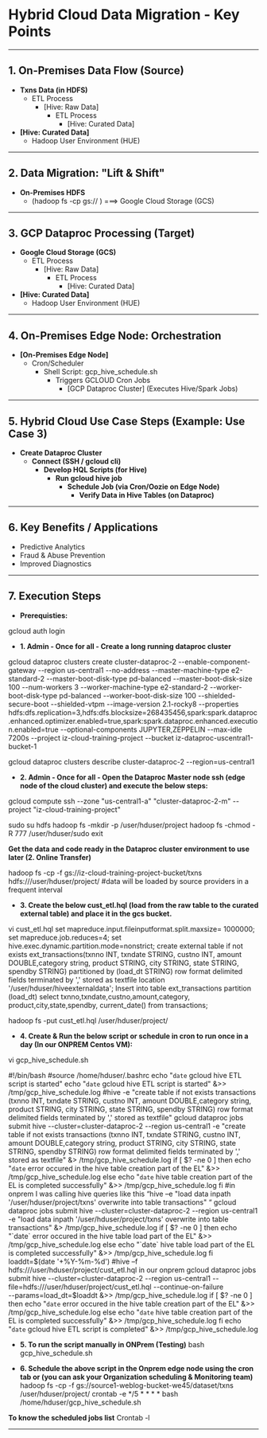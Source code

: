 # Hybrid Cloud Data Migration - Key Points

---

## 1. On-Premises Data Flow (Source)

* **Txns Data (in HDFS)**
    * ETL Process
        * [Hive: Raw Data]
            * ETL Process
                * [Hive: Curated Data]
* **[Hive: Curated Data]**
    * Hadoop User Environment (HUE)

---

## 2. Data Migration: "Lift & Shift"

* **On-Premises HDFS**
    * (hadoop fs -cp gs:// ) ===> Google Cloud Storage (GCS)

---

## 3. GCP Dataproc Processing (Target)

* **Google Cloud Storage (GCS)**
    * ETL Process
        * [Hive: Raw Data]
            * ETL Process
                * [Hive: Curated Data]
* **[Hive: Curated Data]**
    * Hadoop User Environment (HUE)

---

## 4. On-Premises Edge Node: Orchestration

* **[On-Premises Edge Node]**
    * Cron/Scheduler
        * Shell Script: gcp_hive_schedule.sh
            * Triggers GCLOUD Cron Jobs
                * [GCP Dataproc Cluster] (Executes Hive/Spark Jobs)

---

## 5. Hybrid Cloud Use Case Steps (Example: Use Case 3)

* **Create Dataproc Cluster**
    * **Connect (SSH / gcloud cli)**
        * **Develop HQL Scripts (for Hive)**
            * **Run gcloud hive job**
                * **Schedule Job (via Cron/Oozie on Edge Node)**
                    * **Verify Data in Hive Tables (on Dataproc)**

---

## 6. Key Benefits / Applications

* Predictive Analytics
* Fraud & Abuse Prevention
* Improved Diagnostics

---

## 7. Execution Steps

* **Prerequisties:**

gcloud auth login

* **1. Admin - Once for all - Create a long running dataproc cluster**

gcloud dataproc clusters create cluster-dataproc-2 --enable-component-gateway --region us-central1 --no-address --master-machine-type e2-standard-2 --master-boot-disk-type pd-balanced --master-boot-disk-size 100 --num-workers 3 --worker-machine-type e2-standard-2 --worker-boot-disk-type pd-balanced --worker-boot-disk-size 100 --shielded-secure-boot --shielded-vtpm --image-version 2.1-rocky8 --properties hdfs:dfs.replication=3,hdfs:dfs.blocksize=268435456,spark:spark.dataproc.enhanced.optimizer.enabled=true,spark:spark.dataproc.enhanced.execution.enabled=true --optional-components JUPYTER,ZEPPELIN --max-idle 7200s --project iz-cloud-training-project --bucket iz-dataproc-uscentral1-bucket-1

gcloud dataproc clusters describe cluster-dataproc-2 --region=us-central1

* **2. Admin - Once for all - Open the Dataproc Master node ssh (edge node of the cloud cluster) and execute the below steps:**

gcloud compute ssh --zone "us-central1-a" "cluster-dataproc-2-m" --project "iz-cloud-training-project"
 
sudo su hdfs
hadoop fs -mkdir -p /user/hduser/project
hadoop fs -chmod -R 777 /user/hduser/sudo 
exit

**Get the data and code ready in the Dataproc cluster environment to use later (2. Online Transfer)**

hadoop fs -cp -f gs://iz-cloud-training-project-bucket/txns hdfs:///user/hduser/project/ #data will be loaded by source providers in a frequent interval

* **3. Create the below cust_etl.hql (load from the raw table to the curated external table) and place it in the gcs bucket.**

vi cust_etl.hql
set mapreduce.input.fileinputformat.split.maxsize= 1000000;
set mapreduce.job.reduces=4;
set hive.exec.dynamic.partition.mode=nonstrict;
create external table if not exists ext_transactions(txnno INT, txndate STRING, custno INT, amount DOUBLE,category string, product STRING, city STRING, state STRING, spendby STRING) partitioned by (load_dt STRING)
row format delimited fields terminated by ','
stored as textfile
location '/user/hduser/hiveexternaldata';
Insert into table ext_transactions partition (load_dt)  select txnno,txndate,custno,amount,category, product,city,state,spendby, current_date() from transactions;

hadoop fs -put cust_etl.hql /user/hduser/project/

* **4. Create & Run the below script or schedule in cron to run once in a day (In our ONPREM Centos VM):**

vi gcp_hive_schedule.sh

#!/bin/bash
#source /home/hduser/.bashrc
echo "`date` gcloud hive ETL script is started"
echo "`date` gcloud hive ETL script is started" &>> /tmp/gcp_hive_schedule.log
#hive -e "create table if not exists transactions (txnno INT, txndate STRING, custno INT, amount DOUBLE,category string, product STRING, city STRING, state STRING, spendby STRING) row format delimited fields terminated by ',' stored as textfile"
gcloud dataproc jobs submit hive --cluster=cluster-dataproc-2 --region us-central1 -e "create table if not exists transactions (txnno INT, txndate STRING, custno INT, amount DOUBLE,category string, product STRING, city STRING, state STRING, spendby STRING) row format delimited fields terminated by ',' stored as textfile" &> /tmp/gcp_hive_schedule.log
if [ $? -ne 0 ]
then
echo "`date` error occured in the hive table creation part of the EL" &>> /tmp/gcp_hive_schedule.log
else
echo "`date` hive table creation part of the EL is completed successfully" &>> /tmp/gcp_hive_schedule.log
fi 
#in onprem I was calling hive queries like this “hive –e "load data inpath '/user/hduser/project/txns' overwrite into table transactions" “
gcloud dataproc jobs submit hive --cluster=cluster-dataproc-2 --region us-central1 -e "load data inpath '/user/hduser/project/txns' overwrite into table transactions" &> /tmp/gcp_hive_schedule.log
if [ $? -ne 0 ]
then
echo "`date` error occured in the hive table load part of the EL" &>> /tmp/gcp_hive_schedule.log
else
echo "`date` hive table load part of the EL is completed successfully" &>> /tmp/gcp_hive_schedule.log
fi 
loaddt=$(date '+%Y-%m-%d')
#hive –f hdfs:///user/hduser/project/cust_etl.hql in our onprem
gcloud dataproc jobs submit hive --cluster=cluster-dataproc-2 --region us-central1 --file=hdfs:///user/hduser/project/cust_etl.hql --continue-on-failure \
--params=load_dt=$loaddt &>> /tmp/gcp_hive_schedule.log
if [ $? -ne 0 ]
then
echo "`date` error occured in the hive table creation part of the EL" &>> /tmp/gcp_hive_schedule.log
else
echo "`date` hive table creation part of the EL is completed successfully" &>> /tmp/gcp_hive_schedule.log
fi
echo "`date` gcloud hive ETL script is completed" &>> /tmp/gcp_hive_schedule.log

* **5. To run the script manually in ONPrem (Testing)**
bash gcp_hive_schedule.sh


* **6. Schedule the above script in the Onprem edge node using the cron tab or (you can ask your Organization scheduling & Monitoring team)**
hadoop fs -cp -f gs://source1-weblog-bucket-we45/dataset/txns /user/hduser/project/
crontab -e
*/5 * * * * bash /home/hduser/gcp_hive_schedule.sh

**To know the scheduled jobs list**
Crontab -l

---